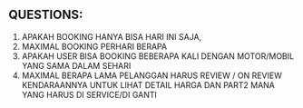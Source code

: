 

## QUESTIONS:
1. APAKAH BOOKING HANYA BISA HARI INI SAJA,
2. MAXIMAL BOOKING PERHARI BERAPA
3. APAKAH USER BISA BOOKING BEBERAPA KALI DENGAN MOTOR/MOBIL YANG SAMA DALAM SEHARI
4. MAXIMAL BERAPA LAMA PELANGGAN HARUS REVIEW / ON REVIEW KENDARAANNYA UNTUK LIHAT DETAIL HARGA DAN PART2 MANA YANG HARUS DI SERVICE/DI GANTI
